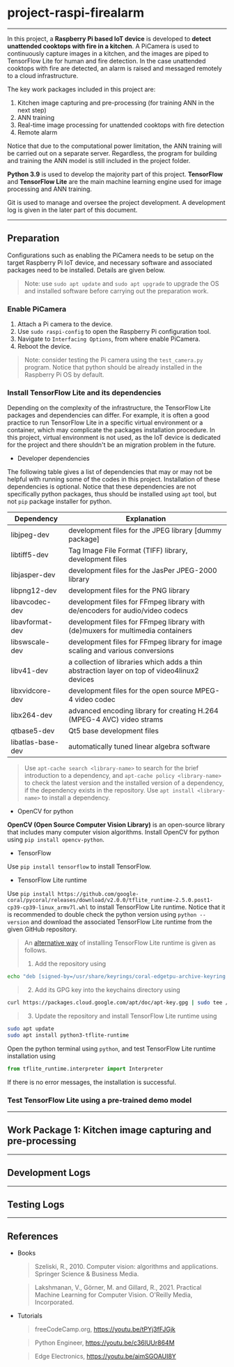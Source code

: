 # project-raspi-firealarm

---

In this project, a __Raspberry Pi based IoT device__ is developed to __detect unattended cooktops with fire in a kitchen__. A PiCamera is used to continuously capture images in a kitchen, and the images are piped to TensorFlow Lite for human and fire detection. In the case unattended cooktops with fire are detected, an alarm is raised and messaged remotely to a cloud infrastructure.

The key work packages included in this project are:

1. Kitchen image capturing and pre-processing (for training ANN in the next step)
1. ANN training
1. Real-time image processing for unattended cooktops with fire detection
1. Remote alarm

Notice that due to the computational power limitation, the ANN training will be carried out on a separate server.  Regardless, the program for building and training the ANN model is still included in the project folder.

__Python 3.9__ is used to develop the majority part of this project. __TensorFlow__ and __TensorFlow Lite__ are the main machine learning engine used for image processing and ANN training.

Git is used to manage and oversee the project development. A development log is given in the later part of this document.

---

## Preparation

Configurations such as enabling the PiCamera needs to be setup on the target Raspberry Pi IoT device, and necessary software and associated packages need to be installed. Details are given below.

> Note: use `sudo apt update` and `sudo apt upgrade` to upgrade the OS and installed software before carrying out the preparation work.

### Enable PiCamera

1. Attach a Pi camera to the device.
1. Use `sudo raspi-config` to open the Raspberry Pi configuration tool.
1. Navigate to `Interfacing Options`, from where enable PiCamera.
1. Reboot the device.

> Note: consider testing the Pi camera using the `test_camera.py` program. Notice that python should be already installed in the Raspberry Pi OS by default.

### Install TensorFlow Lite and its dependencies

Depending on the complexity of the infrastructure, the TensorFlow Lite packages and dependencies can differ. For example, it is often a good practice to run TensorFlow Lite in a specific virtual environment or a container, which may complicate the packages installation procedure. In this project, virtual environment is not used, as the IoT device is dedicated for the project and there shouldn't be an migration problem in the future.

* Developer dependencies

The following table gives a list of dependencies that may or may not be helpful with running some of the codes in this project. Installation of these dependencies is optional. Notice that these dependencies are not specifically python packages, thus should be installed using `apt` tool, but not `pip` package installer for python.

| Dependency | Explanation |
| ---------- | ----------- |
| libjpeg-dev | development files for the JPEG library [dummy package] |
| libtiff5-dev | Tag Image File Format (TIFF) library, development files |
| libjasper-dev | development files for the JasPer JPEG-2000 library |
| libpng12-dev | development files for the PNG library |
| libavcodec-dev | development files for FFmpeg library with de/encoders for audio/video codecs |
| libavformat-dev | development files for FFmpeg library with (de)muxers for multimedia containers |
| libswscale-dev | development files for FFmpeg library for image scaling and various conversions |
| libv41-dev | a collection of libraries which adds a thin abstraction layer on top of video4linux2 devices |
| libxvidcore-dev | development files for the open source MPEG-4 video codec |
| libx264-dev | advanced encoding library for creating H.264 (MPEG-4 AVC) video strams |
| qtbase5-dev | Qt5 base development files |
| libatlas-base-dev | automatically tuned linear algebra software |

> Use `apt-cache search <library-name>` to search for the brief introduction to a dependency, and `apt-cache policy <library-name>` to check the latest version and the installed version of a dependency, if the dependency exists in the repository. Use `apt install <library-name>` to install a dependency.

* OpenCV for python

__OpenCV (Open Source Computer Vision Library)__ is an open-source library that includes many computer vision algorithms. Install OpenCV for python using `pip install opencv-python`.

* TensorFlow

Use `pip install tensorflow` to install TensorFlow.

* TensorFlow Lite runtime

Use `pip install https://github.com/google-coral/pycoral/releases/download/v2.0.0/tflite_runtime-2.5.0.post1-cp39-cp39-linux_armv7l.whl` to install TensorFlow Lite runtime. Notice that it is recommended to double check the python version using `python --version` and download the associated TensorFlow Lite runtime from the given GitHub repository.

> An [alternative way](https://pimylifeup.com/raspberry-pi-tensorflow-lite/ "Installing TensorFlow Lite on the Raspberry Pi") of installing TensorFlow Lite runtime is given as follows.
> 1. Add the repository using
```bash
echo "deb [signed-by=/usr/share/keyrings/coral-edgetpu-archive-keyring.gpg] https://packages.cloud.google.com/apt coral-edgetpu-stable main" | sudo tee /etc/apt/sources.list.d/coral-edgetpu.list
```
> 2. Add its GPG key into the keychains directory using
```bash
curl https://packages.cloud.google.com/apt/doc/apt-key.gpg | sudo tee /usr/share/keyrings/coral-edgetpu-archive-keyring.gpg >/dev/null
```
> 3. Update the repository and install TensorFlow Lite runtime using
```bash
sudo apt update
sudo apt install python3-tflite-runtime
```

Open the python terminal using `python`, and test TensorFlow Lite runtime installation using
```python
from tflite_runtime.interpreter import Interpreter
```
If there is no error messages, the installation is successful.

### Test TensorFlow Lite using a pre-trained demo model





---

## Work Package 1: Kitchen image capturing and pre-processing

---

## Development Logs

---

## Testing Logs

---

## References

* Books

  > Szeliski, R., 2010. Computer vision: algorithms and applications. Springer Science & Business Media.

  > Lakshmanan, V., Görner, M. and Gillard, R., 2021. Practical Machine Learning for Computer Vision. O'Reilly Media, Incorporated.

* Tutorials

  > freeCodeCamp.org, https://youtu.be/tPYj3fFJGjk

  > Python Engineer, https://youtu.be/c36lUUr864M

  > Edge Electronics, https://youtu.be/aimSGOAUI8Y

